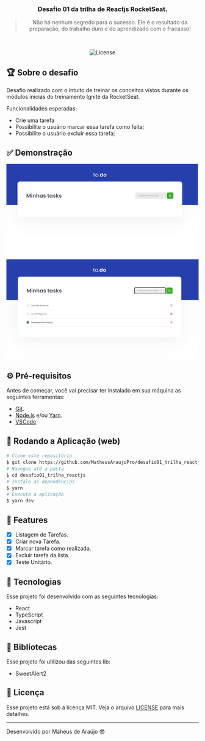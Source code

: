 <h3 align="center">
  Desafio 01 da trilha de Reactjs RocketSeat.
</h3>

<blockquote align="center">Não há nenhum segredo para o sucesso. Ele é o resultado da preparação, do trabalho duro e do aprendizado com o fracasso!</blockquote>

<br/>

<p align="center">
  <img alt="License" src="https://img.shields.io/badge/license-MIT-%2304D361" />
</p>

## 🏆 Sobre o desafio

Desafio realizado com o intuito de treinar os conceitos vistos durante os módulos inicias do treinamento Ignite da RocketSeat.

Funcionalidades esperadas:

- Crie uma tarefa
- Possibilite o usuário marcar essa tarefa como feita;
- Possibilite o usuário excluir essa tarefa;

## ✅ Demonstração

<img src="https://github.com/MatheusAraujoPro/assets/blob/master/desafio01_trilha_reactjs_img_01.png" alt="Imagem 01 do projeto"/> 
<img src="https://github.com/MatheusAraujoPro/assets/blob/master/desafio01_trilha_reactjs_img_02.png" alt="Imagem 02 do projeto"/>

## ⚙ Pré-requisitos

Antes de começar, você vai precisar ter instalado em sua máquina as seguintes ferramentas:

- [Git](https://git-scm.com).
- [Node.js](https://nodejs.org/en/) e/ou [Yarn](https://yarnpkg.com/).
- [VSCode](https://code.visualstudio.com/)

## 📗 Rodando a Aplicação (web)

```bash
# Clone este repositório
$ git clone https://github.com/MatheusAraujoPro/desafio01_trilha_reactjs
# Navegue até a pasta
$ cd desafio01_trilha_reactjs
# Instale as dependências
$ yarn
# Execute a aplicação
$ yarn dev
```

## 📎 Features

- [x] Listagem de Tarefas.
- [x] Criar nova Tarefa.
- [x] Marcar tarefa como realizada.
- [x] Excluir tarefa da lista.
- [x] Teste Unitário.

## 🚀 Tecnologias

Esse projeto foi desenvolvido com as seguintes tecnologias:

- React
- TypeScript
- Javascript
- Jest

## 📕 Bibliotecas

Esse projeto foi utilizou das seguintes lib:

- SweetAlert2

## 📝 Licença

Esse projeto está sob a licença MIT. Veja o arquivo [LICENSE](LICENSE.md) para mais detalhes.

---

Desenvolvido por Maheus de Araújo 😎
